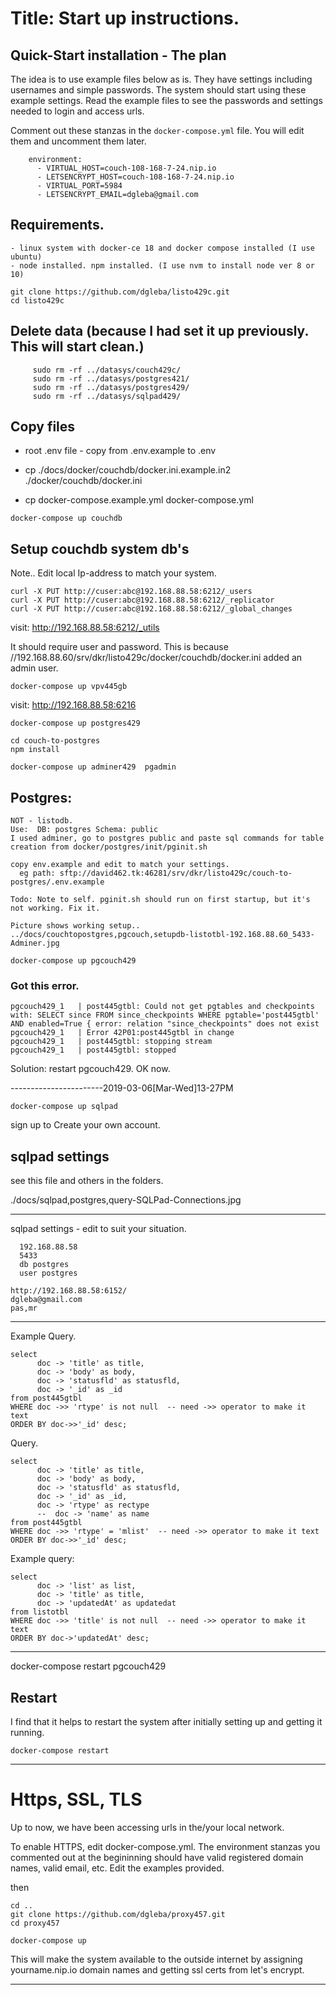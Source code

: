 # Title: Start up instructions.

## Quick-Start installation - The plan

The idea is to use example files below as is. They have settings including usernames and simple passwords.
The system should start using these example settings.
Read the example files to see the passwords and settings needed to login and access urls.

Comment out these stanzas in the `docker-compose.yml` file. You will edit them and uncomment them later.

```
    environment:
      - VIRTUAL_HOST=couch-108-168-7-24.nip.io
      - LETSENCRYPT_HOST=couch-108-168-7-24.nip.io
      - VIRTUAL_PORT=5984
      - LETSENCRYPT_EMAIL=dgleba@gmail.com
```

## Requirements.

    - linux system with docker-ce 18 and docker compose installed (I use ubuntu)
    - node installed. npm installed. (I use nvm to install node ver 8 or 10)

```
git clone https://github.com/dgleba/listo429c.git
cd listo429c

```

## Delete data (because I had set it up previously. This will start clean.)

```
     sudo rm -rf ../datasys/couch429c/
     sudo rm -rf ../datasys/postgres421/
     sudo rm -rf ../datasys/postgres429/
     sudo rm -rf ../datasys/sqlpad429/

```

## Copy files

- root .env file - copy from .env.example to .env

- cp ./docs/docker/couchdb/docker.ini.example.in2 ./docker/couchdb/docker.ini

- cp docker-compose.example.yml docker-compose.yml

```
docker-compose up couchdb

```

## Setup couchdb system db's

Note.. Edit local Ip-address to match your system.

```
curl -X PUT http://cuser:abc@192.168.88.58:6212/_users
curl -X PUT http://cuser:abc@192.168.88.58:6212/_replicator
curl -X PUT http://cuser:abc@192.168.88.58:6212/_global_changes

```

visit: http://192.168.88.58:6212/_utils

It should require user and password. This is because //192.168.88.60/srv/dkr/listo429c/docker/couchdb/docker.ini added an admin user.

`docker-compose up vpv445gb`

visit: http://192.168.88.58:6216

`docker-compose up postgres429`

```
cd couch-to-postgres
npm install

```

```
docker-compose up adminer429  pgadmin

```

## Postgres:

    NOT - listodb.
    Use:  DB: postgres Schema: public
    I used adminer, go to postgres public and paste sql commands for table creation from docker/postgres/init/pginit.sh

    copy env.example and edit to match your settings.
      eg path: sftp://david462.tk:46281/srv/dkr/listo429c/couch-to-postgres/.env.example

    Todo: Note to self. pginit.sh should run on first startup, but it's not working. Fix it.

    Picture shows working setup..
    ../docs/couchtopostgres,pgcouch,setupdb-listotbl-192.168.88.60_5433-Adminer.jpg

`docker-compose up pgcouch429`

### Got this error.

    pgcouch429_1   | post445gtbl: Could not get pgtables and checkpoints with: SELECT since FROM since_checkpoints WHERE pgtable='post445gtbl' AND enabled=True { error: relation "since_checkpoints" does not exist
    pgcouch429_1   | Error 42P01:post445gtbl in change
    pgcouch429_1   | post445gtbl: stopping stream
    pgcouch429_1   | post445gtbl: stopped

Solution: restart pgcouch429. OK now.

-----------------------2019-03-06[Mar-Wed]13-27PM

`docker-compose up sqlpad`

sign up to Create your own account.

## sqlpad settings

see this file and others in the folders.

./docs/sqlpad,postgres,query-SQLPad-Connections.jpg

---

sqlpad settings - edit to suit your situation.

      192.168.88.58
      5433
      db postgres
      user postgres

    http://192.168.88.58:6152/
    dgleba@gmail.com
    pas,mr

---

Example Query.

    select
          doc -> 'title' as title,
          doc -> 'body' as body,
          doc -> 'statusfld' as statusfld,
          doc -> '_id' as _id
    from post445gtbl
    WHERE doc ->> 'rtype' is not null  -- need ->> operator to make it text
    ORDER BY doc->>'_id' desc;

Query.

    select
          doc -> 'title' as title,
          doc -> 'body' as body,
          doc -> 'statusfld' as statusfld,
          doc -> '_id' as _id,
          doc -> 'rtype' as rectype
          --  doc -> 'name' as name
    from post445gtbl
    WHERE doc ->> 'rtype' = 'mlist'  -- need ->> operator to make it text
    ORDER BY doc->>'_id' desc;

Example query:

    select
          doc -> 'list' as list,
          doc -> 'title' as title,
          doc -> 'updatedAt' as updatedat
    from listotbl
    WHERE doc ->> 'title' is not null  -- need ->> operator to make it text
    ORDER BY doc->'updatedAt' desc;

---

docker-compose restart pgcouch429

## Restart

I find that it helps to restart the system after initially setting up and getting it running.

`docker-compose restart`

---

# Https, SSL, TLS

Up to now, we have been accessing urls in the/your local network.

To enable HTTPS, edit docker-compose.yml.
The environment stanzas you commented out at the begininning should have valid registered domain names, valid email, etc.
Edit the examples provided.

then

```
cd ..
git clone https://github.com/dgleba/proxy457.git
cd proxy457

```

`docker-compose up`

This will make the system available to the outside internet by assigning yourname.nip.io domain names and getting ssl certs from let's encrypt.

---
